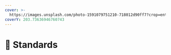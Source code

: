 ```yaml
---
cover: >-
  https://images.unsplash.com/photo-1591079751210-718012d90ff7?crop=entropy&cs=tinysrgb&fm=jpg&ixid=MnwxOTcwMjR8MHwxfHNlYXJjaHw1fHxwYXJsYW1lbnR8ZW58MHx8fHwxNjYwMzMxODIy&ixlib=rb-1.2.1&q=80
coverY: 203.73636946760743
---
```


# 📘 Standards

